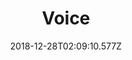 ---
title: Voice
artist: Hiromi
date: 2018-12-28T02:09:10.577Z
cover: /img/cover_50176662016_r.jpg
styles:
  - Jazz
  - Fusion
  - Post-bop
links:
  spotify: https://play.spotify.com/album/1LeBjxguhl0sNpmJSc4aKu
  youtube: https://music.youtube.com/playlist?list=OLAK5uy_lpVrYFUwU8khbJSsh567KfI22jhyU0YKI
  applemusic: https://itunes.apple.com/us/album/voice-feat-anthony-jackson-simon-phillips/440923034?uo=4
  soundcloud: ""
  bandcamp: ""
  googleplay: https://play.google.com/music/m/Bvnjtwprub4ntricg563gyychc4?signup_if_needed=1
  deezer: https://www.deezer.com/album/1142795
---